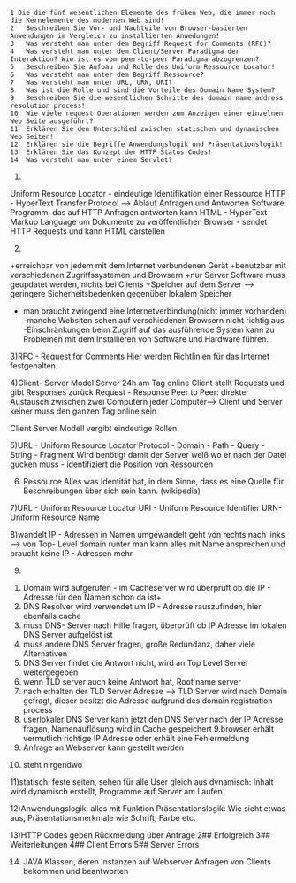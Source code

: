     1 Die die fünf wesentlichen Elemente des frühen Web, die immer noch die Kernelemente des modernen Web sind!
	2	Beschreiben Sie Vor- und Nachteile von Browser-basierten Anwendungen im Vergleich zu installierten Anwedungen!
	3	Was versteht man unter dem Begriff Request for Comments (RFC)?
	4	Was versteht man unter dem Client/Server Paradigma der Interaktion? Wie ist es vom peer-to-peer Paradigma abzugrenzen?
	5	Beschreiben Sie Aufbau und Rolle des Uniform Ressource Locator!
	6	Was versteht man unter dem Begriff Ressource?
	7	Was versteht man unter URL, URN, URI?
	8	Was ist die Rolle und sind die Vorteile des Domain Name System?
	9	Beschreiben Sie die wesentlichen Schritte des domain name address resolution process!
	10	Wie viele request Operationen werden zum Anzeigen einer einzelnen Web Seite ausgeführt?
	11	Erklären Sie den Unterschied zwischen statischen und dynamischen Web Seiten!
	12	Erklären sie die Begriffe Anwendungslogik und Präsentationslogik!
	13	Erklären Sie das Konzept der HTTP Status Codes!
	14	Was versteht man unter einem Servlet?

1)
Uniform Resource Locator - eindeutige Identifikation einer Ressource
HTTP - HyperText Transfer Protocol —> Ablauf Anfragen und Antworten
Software Programm, das auf HTTP Anfragen antworten kann
HTML - HyperText Markup Language um Dokumente zu veröffentlichen
Browser - sendet HTTP Requests und kann HTML darstellen

2)
+erreichbar von jedem mit dem Internet verbundenen Gerät
+benutzbar mit verschiedenen Zugriffssystemen und Browsern
+nur Server Software muss geupdatet werden, nichts bei Clients
+Speicher auf dem Server —> geringere Sicherheitsbedenken gegenüber lokalem Speicher
- man braucht zwingend eine Internetverbindung(nicht immer vorhanden)
-manche Websiten sehen auf verschiedenen Browsern nicht richtig aus
-Einschränkungen beim Zugriff auf das ausführende System kann zu Problemen mit dem Installieren von Software und Hardware führen. 

3)RFC - Request for Comments
Hier werden Richtlinien für das Internet festgehalten.

4)Client- Server Model
Server 24h am Tag online
Client stellt Requests und gibt Responses zurück
Request - Response
Peer to Peer:
direkter Austausch zwischen zwei Computern
jeder Computer—> Client und Server
keiner muss den ganzen Tag online sein

Client Server Modell vergibt eindeutige Rollen

5)URL - Uniform Resource Locator
Protocol - Domain - Path - Query - String - Fragment
Wird benötigt damit der Server weiß wo er nach der Datei gucken muss - identifiziert die Position von Ressourcen

6) Ressource
Alles was Identität hat, in dem Sinne, dass es eine Quelle für Beschreibungen über sich sein kann. (wikipedia)

7)URL - Uniform Resource Locator
URI - Uniform Resource Identifier
URN- Uniform Resource Name

8)wandelt IP - Adressen in Namen umgewandelt
geht von rechts nach links —> von Top- Level domain runter
man kann alles mit Name ansprechen und braucht keine IP - Adressen mehr

9)
1. Domain wird aufgerufen - im Cacheserver wird überprüft ob die IP - Adresse für den Namen schon da ist+
2. DNS Resolver wird verwendet um IP - Adresse rauszufinden, hier ebenfalls cache 
3. muss DNS- Server nach Hilfe fragen, überprüft ob IP Adresse im lokalen DNS Server aufgelöst ist
4. muss andere DNS Server fragen, große Redundanz, daher viele Alternativen
5. DNS Server findet die Antwort nicht, wird an Top Level Server weitergegeben
6. wenn TLD server auch keine Antwort hat, Root name server 
7. nach erhalten der TLD Server Adresse —> TLD Server wird nach Domain gefragt, dieser besitzt die Adresse aufgrund des domain registration process
8. userlokaler DNS Server kann jetzt den DNS Server nach der IP Adresse fragen, Namenauflösung wird in Cache gespeichert
9.browser erhält vermutlich richtige IP Adresse oder erhält eine Fehlermeldung
10. Anfrage an Webserver kann gestellt werden

10) steht nirgendwo

11)statisch: feste seiten, sehen für alle User gleich aus
dynamisch: Inhalt wird dynamisch erstellt, Programme auf Server am Laufen

12)Anwendungslogik: alles mit Funktion
Präsentationslogik: Wie sieht etwas aus, Präsentationsmerkmale wie Schrift, Farbe etc.

13)HTTP Codes geben Rückmeldung über Anfrage
2## Erfolgreich
3## Weiterleitungen 
4## Client Errors
5## Server Errors

14) JAVA Klassen, deren Instanzen auf Webserver Anfragen von Clients bekommen und beantworten
